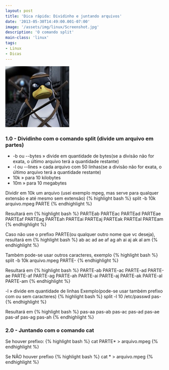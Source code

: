 ```yaml
---
layout: post
title: 'Dica rápida: Dividinho e juntando arquivos'
date: '2013-05-30T14:49:00.001-07:00'
image: '/assets/img/linux/Screenshot.jpg'
description: 'O comando split'
main-class: 'linux'
tags:
- Linux
- Dicas
---
```


![Dica rápida: Dividinho e juntando arquivos](/assets/img/linux/Screenshot.jpg "O comando split")


### 1.0 - Dividinho com o comando split (divide um arquivo em partes)

+ -b ou --bytes » divide em quantidade de bytes(se a divisão não for exata, o último arquivo terá a quantidade restante)
+ -l ou --lines » cada arquivo com 50 linhas(se a divisão não for exata, o último arquivo terá a quantidade restante)
+ 10k » para 10 kilobytes
+ 10m » para 10 megabytes

Dividir em 10k um arquivo (usei exemplo mpeg, mas serve para qualquer extensão e até mesmo sem extensão)
{% highlight bash %}
split -b 10k arquivo.mpeg PARTE
{% endhighlight %}

Resultará em
{% highlight bash %}
PARTEab PARTEac PARTEad PARTEae PARTEaf PARTEag PARTEah PARTEai PARTEaj PARTEak PARTEal PARTEam
{% endhighlight %}

Caso não use o prefixo PARTE(ou qualquer outro nome que vc deseja), resultará em
{% highlight bash %}
ab ac ad ae af ag ah ai aj ak al am
{% endhighlight %}

Também pode-se usar outros caracteres, exemplo
{% highlight bash %}
split -b 10k arquivo.mpeg PARTE-
{% endhighlight %}

Resultará em
{% highlight bash %}
PARTE-ab PARTE-ac PARTE-ad PARTE-ae PARTE-af PARTE-ag PARTE-ah PARTE-ai PARTE-aj PARTE-ak PARTE-al PARTE-am
{% endhighlight %}

-l » divide em quantidade de linhas
Exemplo(pode-se usar também prefixo com ou sem caracteres)
{% highlight bash %}
split -l 10 /etc/passwd pas-
{% endhighlight %}

Resultará em
{% highlight bash %}
pas-aa pas-ab pas-ac pas-ad pas-ae pas-af pas-ag pas-ah
{% endhighlight %}

### 2.0 - Juntando com o comando cat
Se houver prefixo:
{% highlight bash %}
cat PARTE* > arquivo.mpeg
{% endhighlight %}

Se NÃO houver prefixo
{% highlight bash %}
cat * > arquivo.mpeg
{% endhighlight %}
